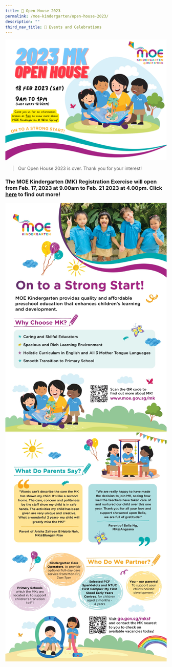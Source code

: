 ```yaml
---
title: 🏫 Open House 2023
permalink: /moe-kindergarten/open-house-2023/
description: ""
third_nav_title: 🎉 Events and Celebrations
---
```

![](/images/MK/Open%20House%202023.png)

> Our Open House 2023 is over. Thank you for your interest!

### The MOE Kindergarten (MK) Registration Exercise will open from Feb. 17, 2023 at 9.00am to Feb. 21 2023 at 4.00pm. Click [here](https://go.gov.sg/mkre2024) to find out more!

![](/images/MK/2023%20MK%20OH%20Flyer_page-0001.jpg)
![](/images/MK/2023%20MK%20OH%20Flyer_page-0002.jpg)